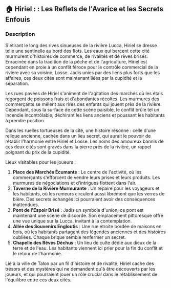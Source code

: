 ## 🏠 Hiriel :  : Les Reflets de l'Avarice et les Secrets Enfouis

### Description

S'étirant le long des rives sinueuses de la rivière Lucca, Hiriel se dresse telle une sentinelle au bord des flots. Les eaux qui bercent cette cité murmurent d'histoires de commerce, de rivalités et de rêves brisés. Enracinée dans la tradition de la pêche et de l'agriculture, Hiriel est cependant en proie à un conflit féroce pour le contrôle commercial de la rivière avec sa voisine, Losse. Jadis unies par des liens plus forts que les affaires, ces deux cités sont maintenant liées par la cupidité et la séparation.

Les rues pavées de Hiriel s'animent de l'agitation des marchés où les étals regorgent de poissons frais et d'abondantes récoltes. Les murmures des commerçants se mêlent aux rires des enfants qui jouent près de la rivière. Cependant, sous la surface de cette scène paisible, le conflit brûle tel un incendie incontrôlable, déchirant les liens anciens et poussant les habitants à prendre position.

Dans les ruelles tortueuses de la cité, une histoire résonne : celle d'une relique ancienne, cachée dans un lieu secret, qui aurait le pouvoir de rétablir l'harmonie entre Hiriel et Losse. Les noms des amoureux bannis de ces deux cités sont gravés dans la pierre près de la rivière, un rappel poignant du prix de la cupidité.

Lieux visitables pour les joueurs :
1. **Place des Marchés Écumants** : Le centre de l'activité, où les commerçants s'efforcent de vendre leurs prises et leurs produits. Les murmures de négociations et d'intrigues flottent dans l'air.
2. **Taverne de la Rivière Murmurante** : Un repaire pour les voyageurs et les habitants, où les rumeurs circulent aussi librement que les verres de bière. Des secrets échangés ici pourraient avoir des conséquences inattendues.
3. **Pont de l'Espoir Brisé** : Jadis un symbole d'union, ce pont est maintenant une scène de discorde. Son emplacement pittoresque offre une vue unique sur la Lucca, invitant à la contemplation.
4. **Allée des Souvenirs Engloutis** : Une rue étroite bordée de maisons en bois, où les habitants partagent des légendes anciennes et des histoires oubliées. Chaque brique semble renfermer un secret.
5. **Chapelle des Rêves Déchus** : Un lieu de culte dédié aux dieux de la terre et de l'eau. Les habitants viennent ici prier pour la fin du conflit et le retour de l'harmonie.

Lié à la ville de Talon par un fil d'histoire et de rivalité, Hiriel cache des trésors et des mystères qui ne demandent qu'à être découverts par les joueurs, et qui pourraient jouer un rôle crucial dans le rétablissement de l'équilibre entre ces deux cités.